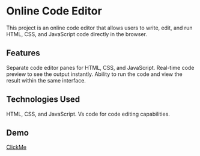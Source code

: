# Online Code Editor
This project is an online code editor that allows users to write, edit, and run HTML, CSS, and JavaScript code directly in the browser.


## Features
Separate code editor panes for HTML, CSS, and JavaScript. 
Real-time code preview to see the output instantly. 
Ability to run the code and view the result within the same interface. 

## Technologies Used
HTML, CSS, and JavaScript. 
Vs code for code editing capabilities. 

## Demo
[ClickMe](https://varun0191.github.io/OnlineCodeEditor/) 
